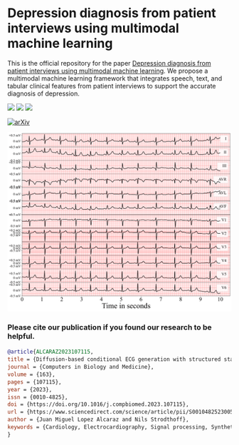 # Depression diagnosis from patient interviews using multimodal machine learning

This is the official repository for the paper [Depression diagnosis from patient interviews
using multimodal machine learning](https://doi.org/10.1016/j.compbiomed.2023.107115). We propose a multimodal machine learning framework that integrates speech, text, and tabular clinical features from patient interviews to support the accurate diagnosis of depression.


<a href="https://figshare.com/s/43df16e4a50e4dd0a0c5" alt="Dataset: https://figshare.com/s/43df16e4a50e4dd0a0c5">
  <img src="https://img.shields.io/badge/Dataset-10.6084%2Fm9.figshare.21922947-red" /></a>
<a href="https://figshare.com/s/81834b24a4711c2a5c55" alt="Model: https://figshare.com/s/81834b24a4711c2a5c55">
  <img src="https://img.shields.io/badge/Model-10.6084%2Fm9.figshare.21922875-red" /></a>
<a href="https://zenodo.org/account/settings/github/repository/AI4HealthUOL/SSSD-ECG" alt="Code: https://zenodo.org/account/settings/github/repository/AI4HealthUOL/SSSD-ECG"> <img src="https://img.shields.io/badge/Code-10.5281%2Fzenodo.7551714-blue" /></a> 

[![arXiv](https://img.shields.io/badge/arXiv-1234.56789-b31b1b.svg)](https://arxiv.org/abs/2301.08227)

![alt text](https://github.com/AI4HealthUOL/SSSD-ECG/blob/main/clinical%20evaluation/diagnosis%20on%20normal%20samples/plots/reports/SSSD.png?style=centerme)



### Please cite our publication if you found our research to be helpful.

```bibtex
@article{ALCARAZ2023107115,
title = {Diffusion-based conditional ECG generation with structured state space models},
journal = {Computers in Biology and Medicine},
volume = {163},
pages = {107115},
year = {2023},
issn = {0010-4825},
doi = {https://doi.org/10.1016/j.compbiomed.2023.107115},
url = {https://www.sciencedirect.com/science/article/pii/S0010482523005802},
author = {Juan Miguel Lopez Alcaraz and Nils Strodthoff},
keywords = {Cardiology, Electrocardiography, Signal processing, Synthetic data, Diffusion models, Time series},
}

```
